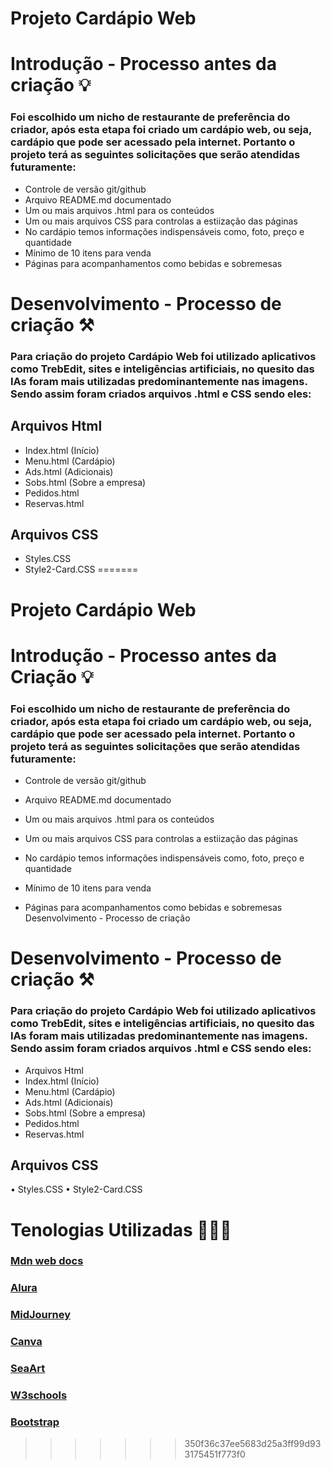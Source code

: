 # Projeto Cardápio Web 

# Introdução - Processo antes da criação 💡

 ### Foi escolhido um nicho de restaurante de preferência do criador, após esta etapa foi criado um cardápio web, ou seja, cardápio que pode ser acessado pela internet. Portanto o projeto terá as seguintes solicitações que serão  atendidas futuramente:

 - Controle de versão git/github
 - Arquivo README.md documentado
 - Um ou mais arquivos .html para os conteúdos
 - Um ou mais arquivos CSS para controlas a estiização das páginas
 - No cardápio temos informações indispensáveis como, foto, preço e quantidade
 - Mínimo de 10 itens para venda
 - Páginas para acompanhamentos como bebidas e sobremesas

# Desenvolvimento - Processo de criação ⚒️

 ### Para criação  do projeto Cardápio Web foi utilizado aplicativos como TrebEdit, sites e inteligências artificiais, no quesito das IAs foram  mais utilizadas predominantemente nas imagens. Sendo assim foram criados arquivos .html e CSS sendo eles: 

 ## Arquivos Html
 - Index.html (Início)
 - Menu.html (Cardápio)
 - Ads.html (Adicionais)
 - Sobs.html (Sobre a empresa)
 - Pedidos.html
 - Reservas.html
 
 ## Arquivos CSS

 - Styles.CSS
 - Style2-Card.CSS
=======
# Projeto Cardápio Web
# Introdução - Processo antes da Criação 💡

### Foi escolhido um nicho de restaurante de preferência do criador, após esta etapa foi criado um cardápio web, ou seja, cardápio que pode ser acessado pela internet. Portanto o projeto terá as seguintes solicitações que serão atendidas futuramente:

- Controle de versão git/github

- Arquivo README.md documentado

- Um ou mais arquivos .html para os conteúdos

- Um ou mais arquivos CSS para controlas a estiização das páginas

- No cardápio temos informações indispensáveis como, foto, preço e quantidade

- Mínimo de 10 itens para venda

- Páginas para acompanhamentos como bebidas e sobremesas
Desenvolvimento - Processo de criação ️️

# Desenvolvimento - Processo de criação ⚒️
### Para criação do projeto Cardápio Web foi utilizado aplicativos como TrebEdit, sites e inteligências artificiais, no quesito das IAs foram mais utilizadas predominantemente nas imagens. Sendo assim foram criados arquivos .html e CSS sendo eles:

- Arquivos Html
- Index.html (Início)
- Menu.html (Cardápio) 
- Ads.html (Adicionais)
- Sobs.html (Sobre a empresa) 
- Pedidos.html 
- Reservas.html

## Arquivos CSS

• Styles.CSS
• Style2-Card.CSS

# Tenologias Utilizadas 👨🏽‍💻

### [Mdn web docs](https://developer.mozilla.org/pt-BR/)

### [Alura](https://www.alura.com.br/)

### [MidJourney](https://www.midjourney.com/)

### [Canva](https://www.canva.com/pt_br/)

### [SeaArt](https://www.seaart.ai/home?https%3A%2F%2Fwww.seaart.ai%2Fhome%3Fad=BRGGC1SEARCH&gad_source=1&gclid=CjwKCAiAi6uvBhADEiwAWiyRdpQU3yRFwTifR8ibQlCbobHBv3sB0saji5hAY_Dbt4s5S3hz7-bdKxoCAaYQAvD_BwE)

### [W3schools](https://www.w3schools.com/)

### [Bootstrap](https://getbootstrap.com/)


>>>>>>> 350f36c37ee5683d25a3ff99d933175451f773f0
